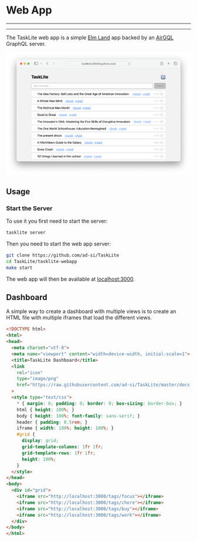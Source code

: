# Web App

---
<!-- toc -->
---

The TaskLite web app is a simple [Elm Land](https://elm.land/) app
backed by an [AirGQL](https://github.com/Airsequel/AirGQL) GraphQL server.

![Screenshot of web app](../images/webapp_screenshot.png)


## Usage

### Start the Server

To use it you first need to start the server:

```sh
tasklite server
```

Then you need to start the web app server:

```sh
git clone https://github.com/ad-si/TaskLite
cd TaskLite/tasklite-webapp
make start
```

The web app will then be available at
[localhost:3000](http://localhost:3000).


## Dashboard

A simple way to create a dashboard with multiple views
is to create an HTML file with multiple iframes that load the different views.

```html
<!DOCTYPE html>
<html>
<head>
  <meta charset="utf-8">
  <meta name="viewport" content="width=device-width, initial-scale=1">
  <title>TaskLite Dashboard</title>
  <link
    rel="icon"
    type="image/png"
    href="https://raw.githubusercontent.com/ad-si/TaskLite/master/docs-source/images/icon.png"
  >
  <style type="text/css">
    * { margin: 0; padding: 0; border: 0; box-sizing: border-box; }
    html { height: 100%; }
    body { height: 100%; font-family: sans-serif; }
    header { padding: 0.5rem; }
    iframe { width: 100%; height: 100%; }
    #grid {
      display: grid;
      grid-template-columns: 1fr 1fr;
      grid-template-rows: 1fr 1fr;
      height: 100%;
    }
  </style>
</head>
<body>
  <div id="grid">
    <iframe src="http://localhost:3000/tags/focus"></iframe>
    <iframe src="http://localhost:3000/tags/chore"></iframe>
    <iframe src="http://localhost:3000/tags/buy"></iframe>
    <iframe src="http://localhost:3000/tags/work"></iframe>
  </div>
</body>
</html>
```
